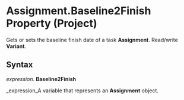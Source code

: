 
# Assignment.Baseline2Finish Property (Project)

Gets or sets the baseline finish date of a task  **Assignment**. Read/write  **Variant**.


## Syntax

 _expression_. **Baseline2Finish**

 _expression_A variable that represents an  **Assignment** object.

